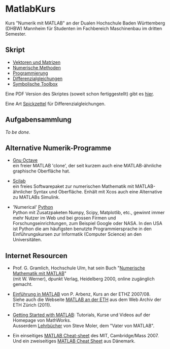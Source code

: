 # MatlabKurs

Kurs "Numerik mit MATLAB" an der Dualen Hochschule Baden Württemberg (DHBW) Mannheim für Studenten im Fachbereich Maschinenbau im dritten Semester.

## Skript

  - [Vektoren und Matrizen](VektorenMatrizen.md)
  - [Numerische Methoden](NumerischeMethoden.md)
  - [Programmierung](Programmierung.md)
  - [Differenzialgleichungen](DiffGleichungen.md)
  - [Symbolische Toolbox](Symbolic.md)

Eine PDF Version des Skriptes (soweit schon fertiggestellt) gibt es 
[hier](NumerikSkript.pdf).

Eine Art [Spickzettel](shortscript.pdf) für Differenzialgleichungen.

## Aufgabensammlung

*To be done*.

## Alternative Numerik-Programme

- [Gnu Octave](https://www.gnu.org/software/octave/)  
  ein freier MATLAB 'clone', der seit kurzem auch eine MATLAB-ähnliche graphische Oberfläche hat.

- [Scilab](http://www.scilab.org)  
  ein freies Softwarepaket zur numerischen Mathematik mit MATLAB-ähnlicher Syntax und Oberfläche. Enhält mit Xcos auch eine Alternative zu MATLABs Simulink.

- 'Numerical' [Python](https://www.python.org)  
  Python mit Zusatzpaketen Numpy, Scipy, Matplotlib, etc., gewinnt immer mehr Nutzer im Web und bei grossen Firmen und Forschungseinrichtungen, zum Beispiel Google oder NASA. In den USA ist Python die am häufigsten benutzte Programmiersprache in den Einführungskursen zur Informatik (Computer Science) an den Universitäten.

## Internet Resourcen

- Prof. G. Gramlich, Hochschule Ulm, hat sein Buch "[Numerische Mathematik 
  mit MATLAB](http://www.hs-ulm.de/users/gramlich/docs/BuchMATLAB.pdf)"  
  (mit W. Werner), dpunkt Verlag, Heidelberg 2000, online zugänglich gemacht.

- [Einführung in MATLAB](http://people.inf.ethz.ch/arbenz/MatlabKurs/matlabintro.pdf) von P. Arbenz, Kurs an der ETHZ 2007/08.  
  Siehe auch die Webseite [MATLAB an der ETH](http://www.imrtweb.ethz.ch/matlab/) aus dem Web Archiv der ETH Zürich (2011).

- [Getting Started with MATLAB](https://de.mathworks.com/help/matlab/getting-started-with-matlab.html?s_tid=gn_loc_drop): Tutorials, Kurse und Videos auf der Homepage von MathWorks.  
  Ausserdem [Lehrbücher](https://de.mathworks.com/moler.html) von Steve Moler, dem "Vater von MATLAB".

- Ein einseitiges [MATLAB Cheat-sheet](http://web.mit.edu/18.06/www/Spring09/matlab-cheatsheet.pdf) des MIT, Cambridge/Mass 2007.  
  Und ein zweiseitiges [MATLAB Cheat Sheet](http://www.econ.ku.dk/pajhede/Cheatsheet.pdf) aus Dänemark.
